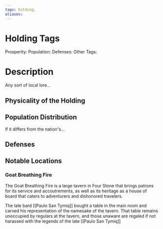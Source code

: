 ```yaml
---
tags: holding,
aliases:
---
```


# Holding Tags
Prosperity:
Population:
Defenses:
Other Tags:

# Description
Any sort of local lore...
## Physicality of the Holding

## Population Distribution
If it differs from the nation's...

## Defenses

## Notable Locations
### Goat Breathing Fire
The Goat Breathing Fire is a large tavern in Four Stone that brings patrons for its service and accoutrements, as well as its heritage as a house of board that caters to adventurers and dishonored travelers.

The late bard [[Paulo San Tymiq]] bought a table in the main room and carved his representation of the namesake of the tavern. That table remains unoccupied by regulars at the tavern, and those unaware are regaled if not harassed with the legends of the late [[Paulo San Tymiq]]